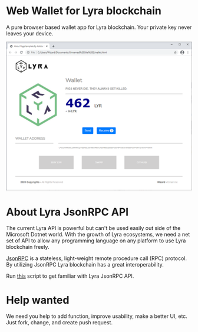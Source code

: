 # Web Wallet for Lyra blockchain

A pure browser based wallet app for Lyra blockchain. Your private key never leaves your device. 

![Screen Shot of PoC](https://github.com/LYRA-Block-Lattice/WebWallet/blob/main/images/ScreenshotPoC.png?raw=true)


# About Lyra JsonRPC API

The current Lyra API is powerful but can't be used easily out side of the Microsoft Dotnet world. With the growth of Lyra ecosystems, we need a net set of API to allow any programming language on any platform to use Lyra blockchain freely. 

[JsonRPC](https://www.jsonrpc.org/specification) is a stateless, light-weight remote procedure call (RPC) protocol. By utilizing JsonRPC Lyra blockchain has a great interoperability.

Run [this](https://github.com/LYRA-Block-Lattice/Lyra-Core/tree/testnet/Utils/Scripts) script to get familiar with Lyra JsonRPC API.

# Help wanted

We need you help to add function, improve usability, make a better UI, etc. Just fork, change, and create push request.

